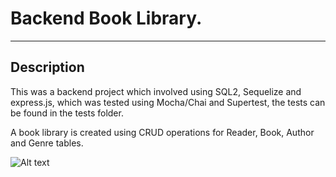 # Backend Book Library.
___
## Description
This was a backend project which involved using SQL2, Sequelize and express.js, which was tested using Mocha/Chai and Supertest, the tests can be found in the tests folder.

A book library is created using CRUD operations for Reader, Book, Author and Genre tables. 

![Alt text](/book-library/blob/main/Images/Screenshot%20of%20relationship%20between%20models.png?raw=true "EER Diagram.")